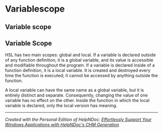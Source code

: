# Variablescope

## Variable scope

## Variable Scope

&#x20;

HSL has two main scopes: global and local. If a variable is declared outside of any function definition, it is a global variable, and its value is accessible and modifiable throughout the program. If a variable is declared inside of a function definition, it is a local variable. It is created and destroyed every time the function is executed; it cannot be accessed by anything outside the function.

A local variable can have the same name as a global variable, but it is entirely distinct and separate. Consequently, changing the value of one variable has no effect on the other. Inside the function in which the local variable is declared, only the local version has meaning.

&#x20;

***

_Created with the Personal Edition of HelpNDoc:_ [_Effortlessly Support Your Windows Applications with HelpNDoc's CHM Generation_](https://www.helpndoc.com/feature-tour/create-chm-help-files/)
